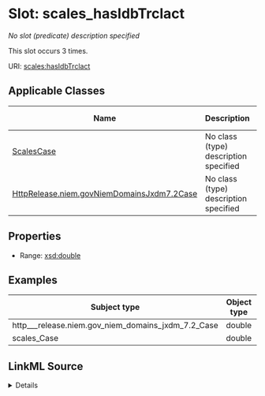

# Slot: scales_hasIdbTrclact


_No slot (predicate) description specified_






This slot occurs 3 times.


URI: [scales:hasIdbTrclact](http://schemas.scales-okn.org/rdf/scales#hasIdbTrclact)



<!-- no inheritance hierarchy -->





## Applicable Classes

| Name | Description | Modifies Slot |
| --- | --- | --- |
| [ScalesCase](../classes/ScalesCase.md) | No class (type) description specified |  yes  |
| [HttpRelease.niem.govNiemDomainsJxdm7.2Case](../classes/HttpRelease.niem.govNiemDomainsJxdm7.2Case.md) | No class (type) description specified |  yes  |







## Properties

* Range: [xsd:double](http://www.w3.org/2001/XMLSchema#double)






## Examples

| Subject type | Object type | Example subject | Example object | Occurrences |
| --- | --- | --- | --- | --- |
| http___release.niem.gov_niem_domains_jxdm_7.2_Case | double | scales:/CaseCivil | -8.0 | 3 |
| scales_Case | double | scales:/CaseCivil | -8.0 | 3 |




## LinkML Source

<details>

```yaml
name: scales_hasIdbTrclact
annotations:
  count:
    tag: count
    value: 3
description: No slot (predicate) description specified
examples:
- object:
    example_object: '-8.0'
    example_object_type: double
    example_predicate: scales:hasIdbTrclact
    example_subject: scales:/CaseCivil
    example_subject_type: http___release.niem.gov_niem_domains_jxdm_7.2_Case
- object:
    example_object: '-8.0'
    example_object_type: double
    example_predicate: scales:hasIdbTrclact
    example_subject: scales:/CaseCivil
    example_subject_type: scales_Case
from_schema: scales-kg
rank: 1000
slot_uri: scales:hasIdbTrclact
alias: scales_hasIdbTrclact
domain_of:
- http___release.niem.gov_niem_domains_jxdm_7.2_Case
- scales_Case
range: double

```
</details>